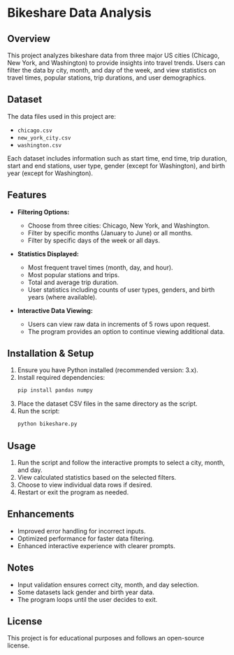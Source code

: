 # Bikeshare Data Analysis

## Overview
This project analyzes bikeshare data from three major US cities (Chicago, New York, and Washington) to provide insights into travel trends. Users can filter the data by city, month, and day of the week, and view statistics on travel times, popular stations, trip durations, and user demographics.

## Dataset
The data files used in this project are:
- `chicago.csv`
- `new_york_city.csv`
- `washington.csv`

Each dataset includes information such as start time, end time, trip duration, start and end stations, user type, gender (except for Washington), and birth year (except for Washington).

## Features
- **Filtering Options:**
  - Choose from three cities: Chicago, New York, and Washington.
  - Filter by specific months (January to June) or all months.
  - Filter by specific days of the week or all days.

- **Statistics Displayed:**
  - Most frequent travel times (month, day, and hour).
  - Most popular stations and trips.
  - Total and average trip duration.
  - User statistics including counts of user types, genders, and birth years (where available).

- **Interactive Data Viewing:**
  - Users can view raw data in increments of 5 rows upon request.
  - The program provides an option to continue viewing additional data.

## Installation & Setup
1. Ensure you have Python installed (recommended version: 3.x).
2. Install required dependencies:
   ```bash
   pip install pandas numpy
   ```
3. Place the dataset CSV files in the same directory as the script.
4. Run the script:
   ```bash
   python bikeshare.py
   ```

## Usage
1. Run the script and follow the interactive prompts to select a city, month, and day.
2. View calculated statistics based on the selected filters.
3. Choose to view individual data rows if desired.
4. Restart or exit the program as needed.

## Enhancements
- Improved error handling for incorrect inputs.
- Optimized performance for faster data filtering.
- Enhanced interactive experience with clearer prompts.

## Notes
- Input validation ensures correct city, month, and day selection.
- Some datasets lack gender and birth year data.
- The program loops until the user decides to exit.

## License
This project is for educational purposes and follows an open-source license.

